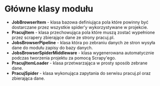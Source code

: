 # Główne klasy modułu

-   **JobBrowserItem** - klasa bazowa definiująca pola które powinny być
    dostarczane przez wszystkie spider'y wykorzystywane w projekcie.
-   **PracujItem** - klasa przechowująca pola które muszą zostać wypełnione przez
    scrapery zbierające dane ze strony pracuj.pl.
-   **JobsBrowserPipeline** - klasa która po zebraniu danych ze stron wysyła
    dane do modułu zapisy do bazy danych.
-   **JobsBrowserSpiderMiddleware** - klasa wygenerowana automatycznie podczas
    tworzenia projektu za pomocą Scrapy'ego.
-   **PracujItemLoader** - klasa przetwarzająca w prosty sposób zebrane dane.
-   **PracujSpider** - klasa wykonująca zapytania do serwisu pracuj.pl oraz
    zbierająca dane.